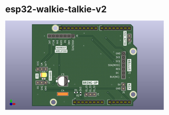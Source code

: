 # esp32-walkie-talkie-v2


![PCB view](https://github.com/kawashimaken/esp32-walkie-talkie-v2/blob/main/hardware/kicad/esp32-walkie-talkie-v2/esp32-walkie-talkie-v2.jpg)
